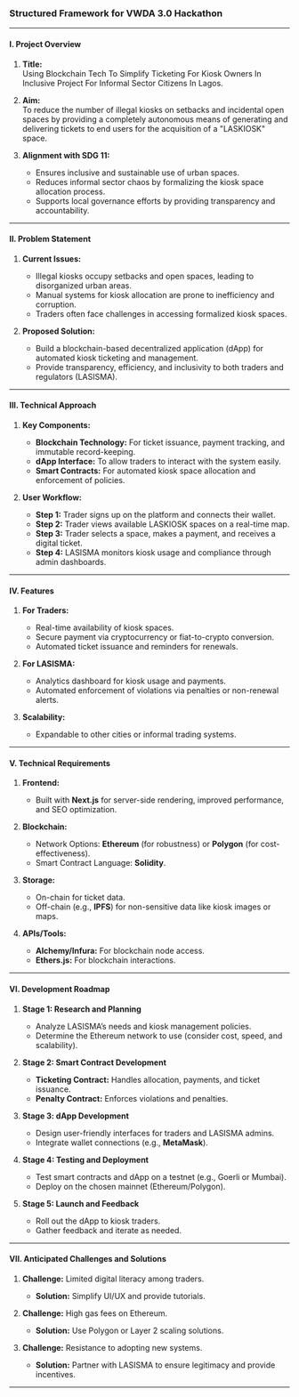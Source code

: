### **Structured Framework for VWDA 3.0 Hackathon**

---

#### **I. Project Overview**
1. **Title:**  
   Using Blockchain Tech To Simplify Ticketing For Kiosk Owners In Inclusive Project For Informal Sector Citizens In Lagos.  

2. **Aim:**  
   To reduce the number of illegal kiosks on setbacks and incidental open spaces by providing a completely autonomous means of generating and delivering tickets to end users for the acquisition of a "LASKIOSK" space.

3. **Alignment with SDG 11:**  
   - Ensures inclusive and sustainable use of urban spaces.  
   - Reduces informal sector chaos by formalizing the kiosk space allocation process.  
   - Supports local governance efforts by providing transparency and accountability.  

---

#### **II. Problem Statement**
1. **Current Issues:**  
   - Illegal kiosks occupy setbacks and open spaces, leading to disorganized urban areas.  
   - Manual systems for kiosk allocation are prone to inefficiency and corruption.  
   - Traders often face challenges in accessing formalized kiosk spaces.  

2. **Proposed Solution:**  
   - Build a blockchain-based decentralized application (dApp) for automated kiosk ticketing and management.  
   - Provide transparency, efficiency, and inclusivity to both traders and regulators (LASISMA).  

---

#### **III. Technical Approach**
1. **Key Components:**  
   - **Blockchain Technology:** For ticket issuance, payment tracking, and immutable record-keeping.  
   - **dApp Interface:** To allow traders to interact with the system easily.  
   - **Smart Contracts:** For automated kiosk space allocation and enforcement of policies.  

2. **User Workflow:**  
   - **Step 1:** Trader signs up on the platform and connects their wallet.  
   - **Step 2:** Trader views available LASKIOSK spaces on a real-time map.  
   - **Step 3:** Trader selects a space, makes a payment, and receives a digital ticket.  
   - **Step 4:** LASISMA monitors kiosk usage and compliance through admin dashboards.  

---

#### **IV. Features**
1. **For Traders:**  
   - Real-time availability of kiosk spaces.  
   - Secure payment via cryptocurrency or fiat-to-crypto conversion.  
   - Automated ticket issuance and reminders for renewals.  

2. **For LASISMA:**  
   - Analytics dashboard for kiosk usage and payments.  
   - Automated enforcement of violations via penalties or non-renewal alerts.  

3. **Scalability:**  
   - Expandable to other cities or informal trading systems.  

---

#### **V. Technical Requirements**
1. **Frontend:**  
   - Built with **Next.js** for server-side rendering, improved performance, and SEO optimization.  

2. **Blockchain:**  
   - Network Options: **Ethereum** (for robustness) or **Polygon** (for cost-effectiveness).  
   - Smart Contract Language: **Solidity**.  

3. **Storage:**  
   - On-chain for ticket data.  
   - Off-chain (e.g., **IPFS**) for non-sensitive data like kiosk images or maps.  

4. **APIs/Tools:**  
   - **Alchemy/Infura:** For blockchain node access.  
   - **Ethers.js:** For blockchain interactions.  

---

#### **VI. Development Roadmap**
1. **Stage 1: Research and Planning**
   - Analyze LASISMA’s needs and kiosk management policies.  
   - Determine the Ethereum network to use (consider cost, speed, and scalability).  

2. **Stage 2: Smart Contract Development**
   - **Ticketing Contract:** Handles allocation, payments, and ticket issuance.  
   - **Penalty Contract:** Enforces violations and penalties.  

3. **Stage 3: dApp Development**
   - Design user-friendly interfaces for traders and LASISMA admins.  
   - Integrate wallet connections (e.g., **MetaMask**).  

4. **Stage 4: Testing and Deployment**
   - Test smart contracts and dApp on a testnet (e.g., Goerli or Mumbai).  
   - Deploy on the chosen mainnet (Ethereum/Polygon).  

5. **Stage 5: Launch and Feedback**
   - Roll out the dApp to kiosk traders.  
   - Gather feedback and iterate as needed.  

---

#### **VII. Anticipated Challenges and Solutions**
1. **Challenge:** Limited digital literacy among traders.  
   - **Solution:** Simplify UI/UX and provide tutorials.  

2. **Challenge:** High gas fees on Ethereum.  
   - **Solution:** Use Polygon or Layer 2 scaling solutions.  

3. **Challenge:** Resistance to adopting new systems.  
   - **Solution:** Partner with LASISMA to ensure legitimacy and provide incentives.  

---
